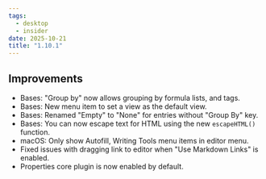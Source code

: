 ```yaml
---
tags:
  - desktop
  - insider
date: 2025-10-21
title: "1.10.1"
---
```


## Improvements

- Bases: "Group by" now allows grouping by formula lists, and tags.
- Bases: New menu item to set a view as the default view.
- Bases: Renamed "Empty" to "None" for entries without "Group By" key.
- Bases: You can now escape text for HTML using the new `escapeHTML()` function.
- macOS: Only show Autofill, Writing Tools menu items in editor menu.
- Fixed issues with dragging link to editor when "Use Markdown Links" is enabled.
- Properties core plugin is now enabled by default.
